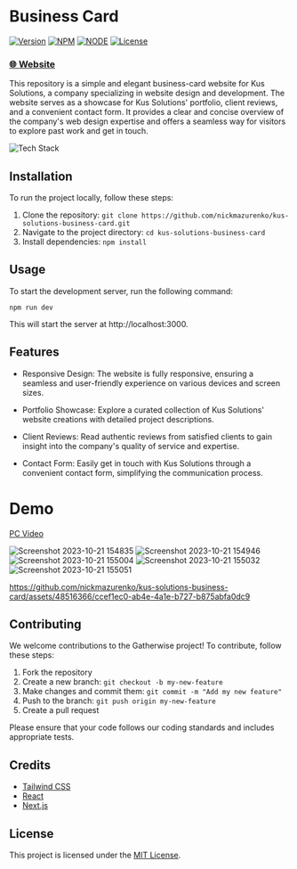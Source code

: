 # Business Card

[![Version](https://img.shields.io/static/v1?label=version&message=1.0.0&color=blue)](https://shields.io/)
[![NPM](https://img.shields.io/static/v1?label=npm&message=10.1.0color=blue)](https://shields.io/)
[![NODE](https://img.shields.io/static/v1?label=node&message=20.7.0&color=success)](https://shields.io/)
[![License](https://img.shields.io/badge/license-MIT-green.svg)](https://shields.io/)

### [🌐 Website](https://deleashers-chronos.netlify.app/)

This repository is a simple and elegant business-card website for Kus Solutions, a company specializing in website design and development. The website serves as a showcase for Kus Solutions' portfolio, client reviews, and a convenient contact form. It provides a clear and concise overview of the company's web design expertise and offers a seamless way for visitors to explore past work and get in touch.

![Tech Stack](https://github-readme-tech-stack.vercel.app/api/cards?title=Tech+Stack&align=center&titleAlign=center&lineCount=2&width=600&bg=%230D1117&badge=%23161B22&border=%2321262D&titleColor=%2358A6FF&line1=react%2Creact%2C9bf266%3Bnext.js%2Cnext.js%2C9f179b%3B&line2=prettier%2Cprettier%2Cf0a892%3Btypescript%2Ctypescript%2C1227c0%3Btailwindcss%2Ctailwindcss%2C195c11%3B)

## Installation

To run the project locally, follow these steps:

1. Clone the repository: `git clone https://github.com/nickmazurenko/kus-solutions-business-card.git`
2. Navigate to the project directory: `cd kus-solutions-business-card`
3. Install dependencies: `npm install`

## Usage

To start the development server, run the following command:

```
npm run dev
```

This will start the server at http://localhost:3000.

## Features

- Responsive Design: The website is fully responsive, ensuring a seamless and user-friendly experience on various devices and screen sizes.

- Portfolio Showcase: Explore a curated collection of Kus Solutions' website creations with detailed project descriptions.

- Client Reviews: Read authentic reviews from satisfied clients to gain insight into the company's quality of service and expertise.

- Contact Form: Easily get in touch with Kus Solutions through a convenient contact form, simplifying the communication process.

# Demo

[PC Video](https://www.dropbox.com/scl/fi/7e6krhwrbl2go0dfdnenh/pc-video_AdobeExpress.mp4?rlkey=gjplbhjobi10du18kjyozmetr&dl=0)

![Screenshot 2023-10-21 154835](https://github.com/nickmazurenko/kus-solutions-business-card/assets/48516366/38967a65-8bcb-453a-b4cd-eb4a61e4906c)
![Screenshot 2023-10-21 154946](https://github.com/nickmazurenko/kus-solutions-business-card/assets/48516366/5429133b-8f83-4b58-a2d7-8f6101e77be0)
![Screenshot 2023-10-21 155004](https://github.com/nickmazurenko/kus-solutions-business-card/assets/48516366/54b32b39-2dc9-423e-a2d7-b1b62860b975)
![Screenshot 2023-10-21 155032](https://github.com/nickmazurenko/kus-solutions-business-card/assets/48516366/58d33c26-ada7-40b8-956c-83ff0a3a0f68)
![Screenshot 2023-10-21 155051](https://github.com/nickmazurenko/kus-solutions-business-card/assets/48516366/ed11c583-39c5-4583-a387-7ef1ad149f92)

https://github.com/nickmazurenko/kus-solutions-business-card/assets/48516366/ccef1ec0-ab4e-4a1e-b727-b875abfa0dc9

## Contributing

We welcome contributions to the Gatherwise project! To contribute, follow these steps:

1. Fork the repository
2. Create a new branch: `git checkout -b my-new-feature`
3. Make changes and commit them: `git commit -m "Add my new feature"`
4. Push to the branch: `git push origin my-new-feature`
5. Create a pull request

Please ensure that your code follows our coding standards and includes appropriate tests.

## Credits

- [Tailwind CSS](https://tailwindcss.com/)
- [React](https://reactjs.org/)
- [Next.js](https://nextjs.org/)

## License

This project is licensed under the [MIT License](https://opensource.org/licenses/MIT).
